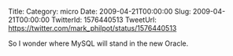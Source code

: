 Title: 
Category: micro
Date: 2009-04-21T00:00:00
Slug: 2009-04-21T00:00:00
TwitterId: 1576440513
TweetUrl: https://twitter.com/mark_philpot/status/1576440513

So I wonder where MySQL will stand in the new Oracle.